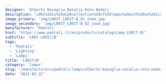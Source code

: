 ```yaml
---
designer: 'Alberto Basaglia Natalia Rota Nodari'
description: 'L001%20is%20a%20collection%20of%20lamps%20with%20an%20iconic%20design%20consisting%20of%20elements%20capable%20of%20creating%20different%20combinations.%20Floor%20lamp%20with%20injection%20moulded%20polycarbonate%20diffuser%20%D8%20520mm%2C%20steel%20base%20and%20stem.%20Foot%20pedal%20to%20swith%20on.'
image_primary: 'img/L001T_L001T-B_01_zoom.jpg'
image_secondary: 'img/L001T_L001T-B_02_zoom.jpg'
manufacturer: 'Pedrali'
href: 'https://www.pedrali.it/en/products/catalog/Lamp-L001T-B/'
subtitle: 'L001 L001T/B'
tags:
  - 'Pedrali'
  - 'Lighting'
  - 'Lamps'
title: 'L001T/B'
category: 'lamps'
slug: '/manufacturers/pedrali/lamps/alberto-basaglia-natalia-rota-nodari-l-001-t-b'
date: '2021-02-22'
---
```

